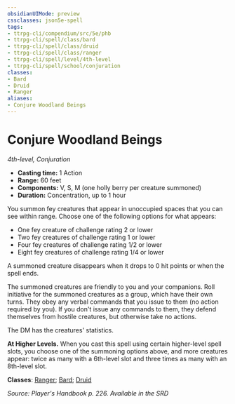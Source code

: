 ```yaml
---
obsidianUIMode: preview
cssclasses: json5e-spell
tags:
- ttrpg-cli/compendium/src/5e/phb
- ttrpg-cli/spell/class/bard
- ttrpg-cli/spell/class/druid
- ttrpg-cli/spell/class/ranger
- ttrpg-cli/spell/level/4th-level
- ttrpg-cli/spell/school/conjuration
classes:
- Bard
- Druid
- Ranger
aliases:
- Conjure Woodland Beings
---
```

# Conjure Woodland Beings
*4th-level, Conjuration*  


- **Casting time:** 1 Action
- **Range:** 60 feet
- **Components:** V, S, M (one holly berry per creature summoned)
- **Duration:** Concentration, up to 1 hour

You summon fey creatures that appear in unoccupied spaces that you can see within range. Choose one of the following options for what appears:

- One fey creature of challenge rating 2 or lower  
- Two fey creatures of challenge rating 1 or lower  
- Four fey creatures of challenge rating 1/2 or lower  
- Eight fey creatures of challenge rating 1/4 or lower  

A summoned creature disappears when it drops to 0 hit points or when the spell ends.

The summoned creatures are friendly to you and your companions. Roll initiative for the summoned creatures as a group, which have their own turns. They obey any verbal commands that you issue to them (no action required by you). If you don't issue any commands to them, they defend themselves from hostile creatures, but otherwise take no actions.

The DM has the creatures' statistics.

**At Higher Levels.** When you cast this spell using certain higher-level spell slots, you choose one of the summoning options above, and more creatures appear: twice as many with a 6th-level slot and three times as many with an 8th-level slot.

**Classes**: [Ranger](/CLI/lists/list-spells-classes-ranger.md); [Bard](/CLI/lists/list-spells-classes-bard.md); [Druid](/CLI/lists/list-spells-classes-druid.md)

*Source: Player's Handbook p. 226. Available in the <span title='Systems Reference Document (5.1)'>SRD</span>*
